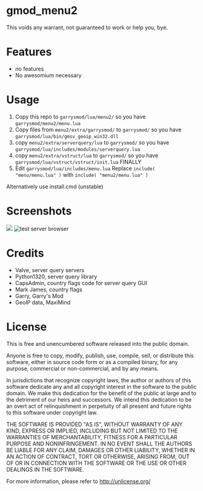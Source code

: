 # gmod_menu2
This voids any warrant, not guaranteed to work or help you, bye.

Features
=======
 - no features
 - No awesomium necessary
 
Usage
=======
 1. Copy this repo to ```garrysmod/lua/menu2/``` so you have ```garrysmod/menu2/menu.lua```
 2. Copy files from ```menu2/extra/garrysmod/``` to ```garrysmod/``` so you have ```garrysmod/lua/bin/gmsv_geoip_win32.dll```
 3. copy ```menu2/extra/serverquery/lua``` to ```garrysmod/``` so you have ```garrysmod/lua/includes/modules/serverquery.lua```
 4. copy ```menu2/extra/vstruct/lua``` to ```garrysmod/``` so you have ```garrysmod/lua/vstruct/vstruct/init.lua```
FINALLY
 5. Edit ```garrysmod/lua/includes/menu.lua```
Replace ```include( "menu/menu.lua" )``` with ```include( "menu2/menu.lua" )```

Alternatively use install.cmd (unstable)

Screenshots
=======
![](http://i.imgur.com/lh647tj.png)
![test server browser](http://i.imgur.com/BBIHmyC.png)

Credits
=======
 - Valve, server query servers
 - Python1320, server query library
 - CapsAdmin, country flags code for server query GUI
 - Mark James, country flags
 - Garry, Garry's Mod
 - GeoIP data, MaxiMind

License
=======
This is free and unencumbered software released into the public domain.

Anyone is free to copy, modify, publish, use, compile, sell, or
distribute this software, either in source code form or as a compiled
binary, for any purpose, commercial or non-commercial, and by any
means.

In jurisdictions that recognize copyright laws, the author or authors
of this software dedicate any and all copyright interest in the
software to the public domain. We make this dedication for the benefit
of the public at large and to the detriment of our heirs and
successors. We intend this dedication to be an overt act of
relinquishment in perpetuity of all present and future rights to this
software under copyright law.

THE SOFTWARE IS PROVIDED "AS IS", WITHOUT WARRANTY OF ANY KIND,
EXPRESS OR IMPLIED, INCLUDING BUT NOT LIMITED TO THE WARRANTIES OF
MERCHANTABILITY, FITNESS FOR A PARTICULAR PURPOSE AND NONINFRINGEMENT.
IN NO EVENT SHALL THE AUTHORS BE LIABLE FOR ANY CLAIM, DAMAGES OR
OTHER LIABILITY, WHETHER IN AN ACTION OF CONTRACT, TORT OR OTHERWISE,
ARISING FROM, OUT OF OR IN CONNECTION WITH THE SOFTWARE OR THE USE OR
OTHER DEALINGS IN THE SOFTWARE.

For more information, please refer to <http://unlicense.org/>
